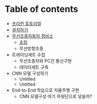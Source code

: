 # Table of contents

* [프리런 튜토리얼](README.md)
* [설치하기](install.md)
* [무선조종자동차 정비소](undefined/README.md)
  * [조립](undefined/undefined.md)
  * 무선방향조종
* 트레이닝세트 수집
  * 무선조종차와 PC간 통신구현
  * 데이터세트 구축
* CNN 모델 구성하기
  * Untitled
  * Untitled
* End-to-End 학습으로 자율주행 구현
  * CNN 모델구성 여기 하윗단으로 넣을까?

